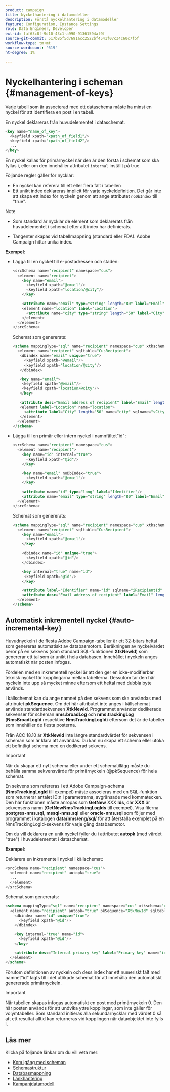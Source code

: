 ```yaml
---
product: campaign
title: Nyckelhantering i datamodeller
description: Förstå nyckelhantering i datamodeller
feature: Configuration, Instance Settings
role: Data Engineer, Developer
exl-id: faf63c8f-9d10-43c1-a990-91361594af9f
source-git-commit: 517b85f5d7691acc2522bf4541f07c34c60c7fbf
workflow-type: tm+mt
source-wordcount: '619'
ht-degree: 1%

---
```


# Nyckelhantering i scheman {#management-of-keys}

Varje tabell som är associerad med ett dataschema måste ha minst en nyckel för att identifiera en post i en tabell.

En nyckel deklareras från huvudelementet i dataschemat.

```sql
<key name="name_of_key">
  <keyfield xpath="xpath_of_field1"/>
  <keyfield xpath="xpath_of_field2"/>
  ...
</key>
```

En nyckel kallas för primärnyckel när den är den första i schemat som ska fyllas i, eller om den innehåller attributet `internal` inställt på true.

Följande regler gäller för nycklar:

* En nyckel kan referera till ett eller flera fält i tabellen
* Ett unikt index deklareras implicit för varje nyckeldefinition. Det går inte att skapa ett index för nyckeln genom att ange attributet `noDbIndex` till &quot;true&quot;.

>[!NOTE]
>
>* Som standard är nycklar de element som deklarerats från huvudelementet i schemat efter att index har definierats.
>
>* Tangenter skapas vid tabellmappning (standard eller FDA). Adobe Campaign hittar unika index.

**Exempel**:

* Lägga till en nyckel till e-postadressen och staden:

  ```sql
  <srcSchema name="recipient" namespace="cus">
    <element name="recipient">
      <key name="email">
        <keyfield xpath="@email"/> 
        <keyfield xpath="location/@city"/> 
      </key>
  
      <attribute name="email" type="string" length="80" label="Email" desc="Email address of recipient"/>
      <element name="location" label="Location">
        <attribute name="city" type="string" length="50" label="City" userEnum="city"/>
      </element>
    </element>
  </srcSchema>
  ```

  Schemat som genererats:

  ```sql
  <schema mappingType="sql" name="recipient" namespace="cus" xtkschema="xtk:schema">  
    <element name="recipient" sqltable="CusRecipient">    
     <dbindex name="email" unique="true">      
       <keyfield xpath="@email"/>      
       <keyfield xpath="location/@city"/>    
     </dbindex>    
  
     <key name="email">      
      <keyfield xpath="@email"/>      
      <keyfield xpath="location/@city"/>    
     </key>    
  
     <attribute desc="Email address of recipient" label="Email" length="80" name="email" sqlname="sEmail" type="string"/>    
     <element label="Location" name="location">      
       <attribute label="City" length="50" name="city" sqlname="sCity" type="string" userEnum="city"/>    
     </element>  
    </element>
  </schema>
  ```

* Lägga till en primär eller intern nyckel i namnfältet&quot;id&quot;:

  ```sql
  <srcSchema name="recipient" namespace="cus">
    <element name="recipient">
      <key name="id" internal="true">
        <keyfield xpath="@id"/> 
      </key>
  
      <key name="email" noDbIndex="true">
        <keyfield xpath="@email"/> 
      </key>
  
      <attribute name="id" type="long" label="Identifier"/>
      <attribute name="email" type="string" length="80" label="Email" desc="Email address of recipient"/>
    </element>
  </srcSchema>
  ```

  Schemat som genererats:

  ```sql
  <schema mappingType="sql" name="recipient" namespace="cus" xtkschema="xtk:schema">  
    <element name="recipient" sqltable="CusRecipient">    
      <key name="email">      
        <keyfield xpath="@email"/>    
      </key>    
  
      <dbindex name="id" unique="true">      
        <keyfield xpath="@id"/>    
      </dbindex>    
  
      <key internal="true" name="id">      
       <keyfield xpath="@id"/>    
      </key>    
  
      <attribute label="Identifier" name="id" sqlname="iRecipientId" type="long"/>    
      <attribute desc="Email address of recipient" label="Email" length="80" name="email" sqlname="sEmail" type="string"/>  
    </element>
  </schema>
  ```

## Automatisk inkrementell nyckel {#auto-incremental-key}

Huvudnyckeln i de flesta Adobe Campaign-tabeller är ett 32-bitars heltal som genereras automatiskt av databasmotorn. Beräkningen av nyckelvärdet beror på en sekvens (som standard SQL-funktionen **XtkNewId**) som genererar ett tal som är unikt i hela databasen. Innehållet i nyckeln anges automatiskt när posten infogas.

Fördelen med en inkrementell nyckel är att den ger en icke-modifierbar teknisk nyckel för kopplingarna mellan tabellerna. Dessutom tar den här nyckeln inte upp så mycket minne eftersom ett heltal med dubbla byte används.

I källschemat kan du ange namnet på den sekvens som ska användas med attributet **pkSequence**. Om det här attributet inte anges i källschemat används standardsekvensen **XtkNewId**. Programmet använder dedikerade sekvenser för scheman **nms:broadLog** och **nms:trackingLog** (**NmsBroadLogId** respektive **NmsTrackingLogId**) eftersom det är de tabeller som innehåller de flesta posterna.

Från ACC 18.10 är **XtkNewId** inte längre standardvärdet för sekvensen i scheman som är klara att användas. Du kan nu skapa ett schema eller utöka ett befintligt schema med en dedikerad sekvens.

>[!IMPORTANT]
>
>När du skapar ett nytt schema eller under ett schematillägg måste du behålla samma sekvensvärde för primärnyckeln (@pkSequence) för hela schemat.

En sekvens som refereras i ett Adobe Campaign-schema (**NmsTrackingLogId** till exempel) måste associeras med en SQL-funktion som returnerar antalet ID:n i parametrarna, avgränsade med kommatecken. Den här funktionen måste anropas som **GetNew** XXX **Ids**, där **XXX** är sekvensens namn (**GetNewNmsTrackingLogIds** till exempel). Visa filerna **postgres-nms.sql**, **mssql-nms.sql** eller **oracle-nms.sql** som följer med programmet i katalogen **data/nms/eng/sql/** för att återställa exemplet på en NmsTrackingLogId-sekvens för varje gång databasmotor.

Om du vill deklarera en unik nyckel fyller du i attributet **autopk** (med värdet &quot;true&quot;) i huvudelementet i dataschemat.

**Exempel**:

Deklarera en inkrementell nyckel i källschemat:

```sql
<srcSchema name="recipient" namespace="cus">
  <element name="recipient" autopk="true">
  ...
  </element>
</srcSchema>
```

Schemat som genererats:

```sql
<schema mappingType="sql" name="recipient" namespace="cus" xtkschema="xtk:schema">  
  <element name="recipient" autopk="true" pkSequence="XtkNewId" sqltable="CusRecipient"> 
    <dbindex name="id" unique="true">
      <keyfield xpath="@id"/>
    </dbindex>

    <key internal="true" name="id">
      <keyfield xpath="@id"/>
    </key>

    <attribute desc="Internal primary key" label="Primary key" name="id" sqlname="iRecipientId" type="long"/>
  </element>
</schema>
```

Förutom definitionen av nyckeln och dess index har ett numeriskt fält med namnet&quot;id&quot; lagts till i det utökade schemat för att innehålla den automatiskt genererade primärnyckeln.

>[!IMPORTANT]
>
>När tabellen skapas infogas automatiskt en post med primärnyckeln 0. Den här posten används för att undvika yttre kopplingar, som inte gäller för volymtabeller. Som standard initieras alla sekundärnycklar med värdet 0 så att ett resultat alltid kan returneras vid kopplingen när dataobjektet inte fylls i.


## Läs mer

Klicka på följande länkar om du vill veta mer:

* [Kom igång med scheman](about-schema-reference.md)
* [Schemastruktur](schema-structure.md)
* [Databasmappning](database-mapping.md)
* [Länkhantering](database-links.md)
* [Kampanjdatamodell](about-data-model.md)
